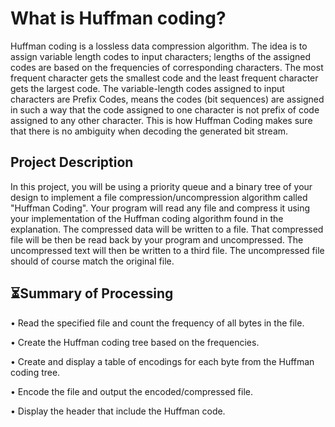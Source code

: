 # What is Huffman coding?
Huffman coding is a lossless data compression algorithm. The idea is to assign variable
length codes to input characters; lengths of the assigned codes are based on the 
frequencies of corresponding characters. The most frequent character gets the smallest 
code and the least frequent character gets the largest code. 
The variable-length codes assigned to input characters are Prefix Codes, means the codes 
(bit sequences) are assigned in such a way that the code assigned to one character is not 
prefix of code assigned to any other character. This is how Huffman Coding makes sure 
that there is no ambiguity when decoding the generated bit stream.

## Project Description
In this project, you will be using a priority queue and a binary tree of your design to 
implement a file compression/uncompression algorithm called "Huffman Coding". 
Your program will read any file and compress it using your implementation of the 
Huffman coding algorithm found in the explanation. The compressed data will be written 
to a file. That compressed file will be then be read back by your program and 
uncompressed. The uncompressed text will then be written to a third file. The 
uncompressed file should of course match the original file. 

## ⏳Summary of Processing 
• Read the specified file and count the frequency of all bytes in the file. 

• Create the Huffman coding tree based on the frequencies. 

• Create and display a table of encodings for each byte from the Huffman coding 
tree. 

• Encode the file and output the encoded/compressed file. 

• Display the header that include the Huffman code.
